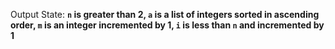 Output State: **`n` is greater than 2, `a` is a list of integers sorted in ascending order, `m` is an integer incremented by 1, `i` is less than `n` and incremented by 1**